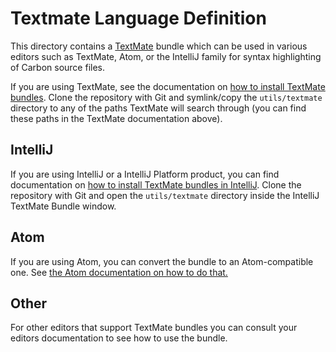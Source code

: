 # Textmate Language Definition

<!--
Part of the Carbon Language project, under the Apache License v2.0 with LLVM
Exceptions. See /LICENSE for license information.
SPDX-License-Identifier: Apache-2.0 WITH LLVM-exception
-->

This directory contains a [TextMate](https://macromates.com/) bundle which can
be used in various editors such as TextMate, Atom, or the IntelliJ family for
syntax highlighting of Carbon source files.

If you are using TextMate, see the documentation on
[how to install TextMate bundles](https://macromates.com/manual/en/bundles#getting_more_bundles).
Clone the repository with Git and symlink/copy the `utils/textmate` directory to
any of the paths TextMate will search through (you can find these paths in the
TextMate documentation above).

## IntelliJ

If you are using IntelliJ or a IntelliJ Platform product, you can find
documentation on
[how to install TextMate bundles in IntelliJ](https://www.jetbrains.com/help/idea/textmate.html#import-textmate-bundles).
Clone the repository with Git and open the `utils/textmate` directory inside the
IntelliJ TextMate Bundle window.

## Atom

If you are using Atom, you can convert the bundle to an Atom-compatible one. See
[the Atom documentation on how to do that.](https://flight-manual.atom.io/hacking-atom/sections/converting-from-textmate/)

## Other

For other editors that support TextMate bundles you can consult your editors
documentation to see how to use the bundle.
